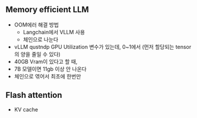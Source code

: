 
## Memory efficient LLM


- OOM에러 해결 방법
  - Langchain에서 VLLM 사용
  - 체인으로 나눈다
- vLLM qustndp GPU Utilization 변수가 있는데, 0~1에서 (먼저 할당되는 tensor의 양을 줄일 수 있다)
- 40GB Vram이 있다고 할 때,
- 7B 모델이면 11gb 이상 안 나온다
- 체인으로 엮어서 최초에 한번만

## Flash attention

- KV cache
